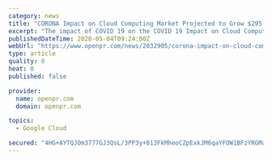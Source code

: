 ```yaml
---
category: news
title: "CORONA Impact on Cloud Computing Market Projected to Grow $295 billion by 2021"
excerpt: "The impact of COVID 19 on the COVID 19 Impact on Cloud Computing Market by Service Type Infrastructure as a Service IaaS Platform as a Service PaaS and Software as a Service SaaS Vertical and Region Global Forecast to 2021"
publishedDateTime: 2020-05-04T09:24:00Z
webUrl: "https://www.openpr.com/news/2032905/corona-impact-on-cloud-computing-market-projected-to-grow-295"
type: article
quality: 0
heat: 0
published: false

provider:
  name: openpr.com
  domain: openpr.com

topics:
  - Google Cloud

secured: "4HG+AYTQJOm3777GJ3QsL/3PP3y+813FkMheoCZpExkJM6qaYFOW1BFzYRGMa0M4AvPSHhuZ1+u4EF8wKBdi5e4Sigvsav2/UBoQUOzsqEAcfS2dZ2tgdQr7yte5WlT9yeRPn73gyoX80fw3QjUvrYcP/0I86iMyGP2DfImrC2gHxVWMtrZVFGeYl0O5l90WqZm6e/1+Mjg5tnCmNjSZHoYDBamPoOIpYl8ZLUd+CI/kofLVRCYmMIMmtoKyZ3UWoUs6+mWRZ1J3+j5RSeJNd+fk5OWPkM4JQARYdo0U8lfD5zlI3npZSTMzgtF3TCQC9OtXKAV6iMPFQoaRUAPoRPImDhZ3iZ+OyCEtZEZCroBz5DTY3N6RUhKALcomjJNdWJafh01LWQS434b5CTya15yy8NTEs7RsyrxPcNWvNh0qbSwysIOoOW0Pw8AE1SbxwR/lS+dqI92oRdQQNYedrlMZ9B9l6YqsNkdKH0dVy4g=;TmH3YaxOePEPqKocqCOHEA=="
---
```


